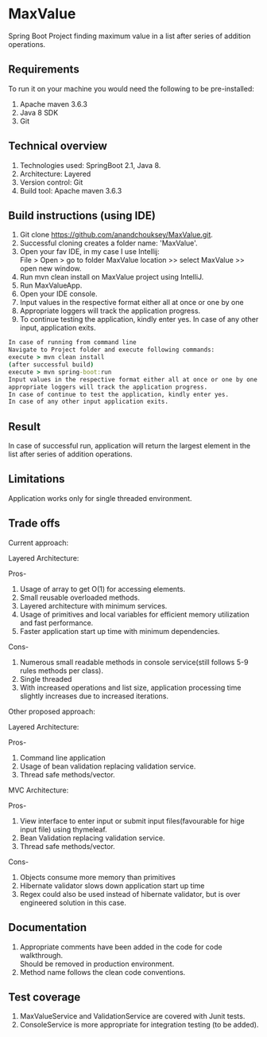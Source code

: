 # MaxValue
Spring Boot Project finding maximum value in a list after series of addition operations.

## Requirements
To run it on your machine you would need the following to be pre-installed:
1. Apache maven 3.6.3 
2. Java 8 SDK
3. Git

## Technical overview
1. Technologies used: SpringBoot 2.1, Java 8.
2. Architecture: Layered
3. Version control: Git
4. Build tool: Apache maven 3.6.3

## Build instructions (using IDE)
1. Git clone https://github.com/anandchouksey/MaxValue.git.
2. Successful cloning creates a folder name: 'MaxValue'.
3. Open your fav IDE, in my case I use Intellij: \
   File > Open > go to folder MaxValue location >> select MaxValue >> open 
   new window.
4. Run mvn clean install on MaxValue project using IntelliJ.
5. Run MaxValueApp.
6. Open your IDE console.
7. Input values in the respective format either all at once or one by one
8. Appropriate loggers will track the application progress.
9. To continue testing the application, kindly enter yes.
In case of any other input, application exits.

```cmd
In case of running from command line
Navigate to Project folder and execute following commands:
execute > mvn clean install
(after successful build)
execute > mvn spring-boot:run
Input values in the respective format either all at once or one by one
appropriate loggers will track the application progress.
In case of continue to test the application, kindly enter yes.
In case of any other input application exits.
```

## Result
In case of successful run, application will return the largest element 
in the list after series of addition operations.

## Limitations
Application works only for single threaded environment.

## Trade offs
Current approach: 

Layered Architecture: 

Pros-
1. Usage of array to get O(1) for accessing elements.
2. Small reusable overloaded methods.
3. Layered architecture with minimum services.
4. Usage of primitives and local variables for efficient memory utilization
and fast performance.
5. Faster application start up time with minimum dependencies.

Cons-
1. Numerous small readable methods in console service(still follows 5-9 rules methods per class).
2. Single threaded
3. With increased operations and list size, application processing time slightly increases due to increased iterations.

Other proposed approach: 

Layered Architecture:

Pros-
1. Command line application
2. Usage of bean validation replacing validation service.
3. Thread safe methods/vector.

MVC Architecture:

Pros-
1. View interface to enter input or submit input files(favourable for hige input file) using thymeleaf.
2. Bean Validation replacing validation service.
3. Thread safe methods/vector.

Cons-
1. Objects consume more memory than primitives
2. Hibernate validator slows down application start up time
3. Regex could also be used instead of hibernate validator, but is over engineered solution in this case.

## Documentation
1. Appropriate comments have been added in the code for code walkthrough.\
Should be removed in production environment.
2. Method name follows the clean code conventions.

## Test coverage
1. MaxValueService and ValidationService are covered with Junit tests.
2. ConsoleService is more appropriate for integration testing (to be added). 

